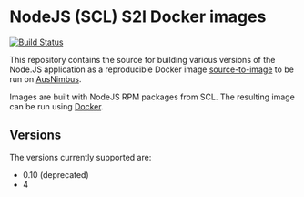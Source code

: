 # NodeJS (SCL) S2I Docker images

[![Build Status](https://travis-ci.org/ausnimbus/s2i-nodejs-scl.svg?branch=master)](https://travis-ci.org/ausnimbus/s2i-nodejs-scl)

This repository contains the source for building various versions of
the Node.JS application as a reproducible Docker image
[source-to-image](https://github.com/openshift/source-to-image)
to be run on [AusNimbus](https://www.ausnimbus.com.au/).

Images are built with NodeJS RPM packages from SCL.
The resulting image can be run using [Docker](http://docker.io).

## Versions

The versions currently supported are:

- 0.10 (deprecated)
- 4
